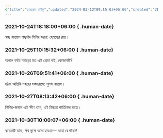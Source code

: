 ```yaml
---
{"title":"হেমন্তের হাইকু","updated":"2024-03-12T09:15:03+06:00","created":"2021-10-24T18:18:00+06:00","latitude":23.79045761,"longitude":90.40742353,"altitude":-39.7199,"dg-publish":true,"dg-permalink":"writings/creative/poems/haikus-of-fall","tags":["haiku","কবিতা"],"location":"বাড্ডা, ঢাকা","dg-note-icon":3,"dg-path":"Writings/Creative/Poems/হেমন্তের হাইকু.md","permalink":"/writings/creative/poems/haikus-of-fall/","dgPassFrontmatter":true,"noteIcon":3}
---
```


### 2021-10-24T18:18:00+06:00 { .human-date}
স্বচ্ছ বাতাসে
শঙ্খচাঁদ শিশির ঝরায়:
হেমন্তের রাত।

### 2021-10-25T10:15:32+06:00 { .human-date}
অকাল বর্ষায়
নবান্নের মত এই প্রেম!
কই, কোজাগরী?

### 2021-10-26T09:51:41+06:00 { .human-date}
হঠাৎ অতিথি
শহরের সঙ্ঘারামে:
সুমন্দ বাতাস।

### 2021-10-27T08:13:42+06:00 { .human-date}
শিশির-জনমে
এই ক্ষীণ ধ্যান, এই স্নিগ্ধতা
কার্তিকের রাতে।

### 2021-10-30T10:00:07+06:00 { .human-date}
কয়েকটি তারা,
পথ ভুলে আসা হাওয়া—
আহা রে জীবন!